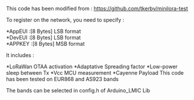 This code has been modified from : https://github.com/tkerby/minilora-test

To register on the network, you need to specify :

*AppEUI :[8 Bytes] LSB format <BR>
*DevEUI :[8 Bytes] LSB format <BR>
*APPKEY :[8 Bytes] MSB format <BR>


It includes :

*LoRaWan OTAA activation
*Adaptative Spreading factor
*Low-power sleep between Tx
*Vcc MCU measurement
*Cayenne Payload
This code has been tested on EUR868 and AS923 bands

The bands can be selected in config.h of Arduino_LMIC Lib
